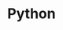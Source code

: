 ---
title: Python
description: "Python is an interpreted high-level general-purpose programming language. It's design philosophy emphasises readability of code and use of indentation."
aliases: ['/languages/python/']
---